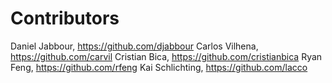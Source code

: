 # Contributors

Daniel Jabbour,  https://github.com/djabbour
Carlos Vilhena,  https://github.com/carvil
Cristian Bica,   https://github.com/cristianbica
Ryan Feng,       https://github.com/rfeng
Kai Schlichting, https://github.com/lacco
